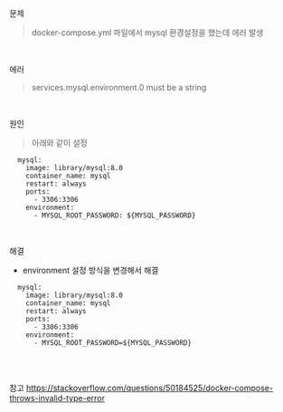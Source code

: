 문제
> docker-compose.yml 파일에서 mysql 환경설정을 했는데 에러 발생

<br>

에러
> services.mysql.environment.0 must be a string

<br>

원인
> 아래와 같이 설정
```
  mysql:
    image: library/mysql:8.0
    container_name: mysql
    restart: always
    ports:
      - 3306:3306
    environment:
      - MYSQL_ROOT_PASSWORD: ${MYSQL_PASSWORD}
```

<br>

해결
- environment 설정 방식을 변경해서 해결
```
  mysql:
    image: library/mysql:8.0
    container_name: mysql
    restart: always
    ports:
      - 3306:3306
    environment:
      - MYSQL_ROOT_PASSWORD=${MYSQL_PASSWORD}
```

<br>
<br>

참고 https://stackoverflow.com/questions/50184525/docker-compose-throws-invalid-type-error
